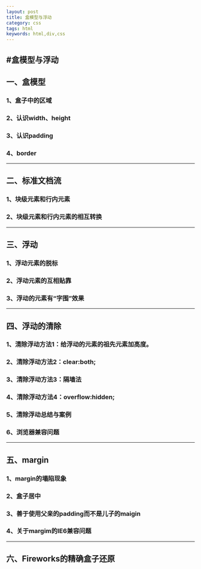 ```yaml
---
layout: post
title: 盒模型与浮动
category: css
tags: html
keywords: html,div,css
---   
```

#盒模型与浮动
--------------
## 一、盒模型
### 1、盒子中的区域
### 2、认识width、height
### 3、认识padding
### 4、border
---------------
## 二、标准文档流
### 1、块级元素和行内元素
### 2、块级元素和行内元素的相互转换
-------------
## 三、浮动
### 1、浮动元素的脱标
### 2、浮动元素的互相贴靠
### 3、浮动的元素有“字围”效果
-------------
## 四、浮动的清除  
### 1、清除浮动方法1：给浮动的元素的祖先元素加高度。
### 2、清除浮动方法2：clear:both;
### 3、清除浮动方法3：隔墙法
### 4、清除浮动方法4：overflow:hidden;
### 5、清除浮动总结与案例
### 6、浏览器兼容问题
-----------
## 五、margin
### 1、margin的塌陷现象
### 2、盒子居中
### 3、善于使用父亲的padding而不是儿子的maigin
### 4、关于margim的IE6兼容问题
--------------
## 六、Fireworks的精确盒子还原